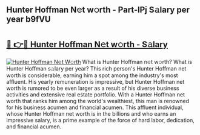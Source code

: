 ## Hunter Hoffman N𝚎t w𝚘rth - Part-lPj S𝚊lary per year b9fVU

# <h2><a href="http://gc3ci8.nevu.top/?p=Hunter+Hoffman">🔗 👉🔴 Hunter Hoffman N𝚎t w𝚘rth - S𝚊lary</a></h2>

[![Hunter Hoffman N𝚎t W𝚘rth](https://i.imgur.com/Oavwk0R.jpeg)](http://gc3ci8.nevu.top/?p=Hunter+Hoffman)
What is Hunter Hoffman n𝚎t w𝚘rth? What is Hunter Hoffman s𝚊lary per year?
This rich person's Hunter Hoffman net worth is considerable, earning him a spot among the industry's most affluent. His yearly remuneration is impressive, but Hunter Hoffman net worth is rumored to be even larger as a result of his diverse business activities and extensive real estate portfolio. With a Hunter Hoffman net worth that ranks him among the world's wealthiest, this man is renowned for his business acumen and financial acumen. This affluent individual, whose Hunter Hoffman net worth is in the billions and who earns an impressive salary, is a prime example of the force of hard labor, dedication, and financial acumen.
